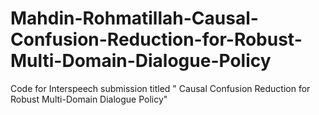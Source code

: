 # Mahdin-Rohmatillah-Causal-Confusion-Reduction-for-Robust-Multi-Domain-Dialogue-Policy

Code for Interspeech submission titled " Causal Confusion Reduction for Robust Multi-Domain Dialogue Policy"
